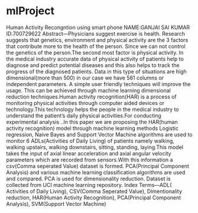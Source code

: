 # mlProject
Human Activity Recongntion using smart phone
NAME:GANJAI SAI KUMAR
ID:700729622
Abstract—Physicians suggest exercise is health. Research suggests that genetics, environment and physical activity are the 3 factors that contribute more to the health of the person. Since we can not control the genetics of the person.The second most factor is physical activity. In the medical industry accurate data of physical activity of patients help to diagnose and predict potential diseases and this also helps to track the progress of the diagnosed patients. Data in this type of situations are high dimensional(more than 500) in our case we have 561 columns or independent parameters. A simple user friendly techniques will improve the usage. This can be achieved through machine learning dimensional reduction techniques.Human activity recognition(HAR) is a process of monitoring physical activities through computer aided devices or technology.This technology helps the people in the medical industry to understand the patient’s daily physical activities.For conducting experimental analysis ..In this paper we are proposing the HAR(human activity recognition) model through machine learning methods Logistic regression, Naive Bayes and Support Vector Machine algorithms are used to monitor 6 ADLs(Activities of Daily Living) of patients namely walking, walking upstairs, walking downstairs, sitting, standing, laying.This model takes the input of axial linear acceleration and axial angular velocity parameters which are recorded from sensors.With this information a csv(Comma seperated Value) dataset is formed. PCA(Principal Component Analysis) and various machine learning classification algorithms are used and compared. PCA is used for dimensionality reduction. Dataset is collected from UCI machine learning repository. Index Terms—ADL( Activities of Daily Living), CSV(Comma Seperated Value), Dimentionality reduction, HAR(Human Activity Recognition), PCA(Principal Component Analysis), SVM(Support Vector Machine)

